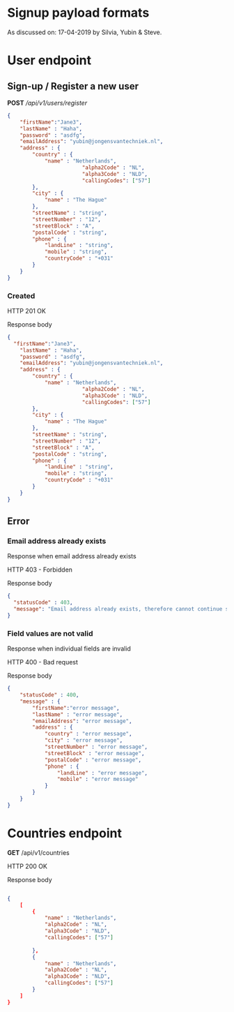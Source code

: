 # Signup payload formats

As discussed on: 17-04-2019 by Silvia, Yubin & Steve.

# User endpoint

## Sign-up / Register a new user 

**POST** _/api/v1/users/register_

```json
{
	"firstName":"Jane3",
	"lastName" : "Haha",
	"password" : "asdfg",
	"emailAddress": "yubin@jongensvantechniek.nl",
	"address" : {
		"country" : {
			"name" : "Netherlands",
                        "alpha2Code" : "NL",
                        "alpha3Code" : "NLD",
                        "callingCodes": ["57"]
		},
		"city" : {
			"name" : "The Hague"
		},
		"streetName" : "string",
		"streetNumber" : "12",
		"streetBlock" : "A",
		"postalCode" : "string",
		"phone" : {
			"landLine" : "string",
			"mobile" : "string",
			"countryCode" : "+031"
		}
	}
}
```

### Created 

HTTP 201 OK 

Response body

```json
{
  "firstName":"Jane3",
	"lastName" : "Haha",
	"password" : "asdfg",
	"emailAddress": "yubin@jongensvantechniek.nl",
	"address" : {
		"country" : {
			"name" : "Netherlands",
                        "alpha2Code" : "NL",
                        "alpha3Code" : "NLD",
                        "callingCodes": ["57"]
		},
		"city" : {
			"name" : "The Hague"
		},
		"streetName" : "string",
		"streetNumber" : "12",
		"streetBlock" : "A",
		"postalCode" : "string",
		"phone" : {
			"landLine" : "string",
			"mobile" : "string",
			"countryCode" : "+031"
		}
	}
}
```

## Error

### Email address already exists

Response when email address already exists

HTTP 403 - Forbidden

Response body

```json
{
  "statusCode" : 403,
  "message": "Email address already exists, therefore cannot continue signup."
}
```


### Field values are not valid

Response when individual fields are invalid


HTTP 400 - Bad request

Response body

```json
{
	"statusCode" : 400,
	"message" : {
		"firstName":"error message",
		"lastName" : "error message",
		"emailAddress": "error message",
		"address" : {
			"country" : "error message",
			"city" : "error message",
			"streetNumber" : "error message",
			"streetBlock" : "error message",
			"postalCode" : "error message",
			"phone" : {
				"landLine" : "error message",
				"mobile" : "error message"
			}
		}
	}
}
```

# Countries endpoint

**GET** /api/v1/countries

HTTP 200 OK

Response body

```json

{
	[
		{
			"name" : "Netherlands",
			"alpha2Code" : "NL",
			"alpha3Code" : "NLD",
			"callingCodes": ["57"]
			
		},
		{
			"name" : "Netherlands",
			"alpha2Code" : "NL",
			"alpha3Code" : "NLD",
			"callingCodes": ["57"]
		}
	]
}

```